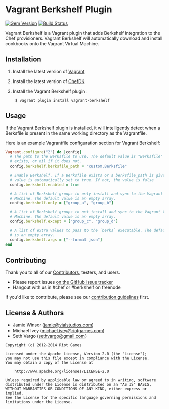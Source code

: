 Vagrant Berkshelf Plugin
========================
[![Gem Version](http://img.shields.io/gem/v/vagrant-berkshelf.svg)][gem]
[![Build Status](http://img.shields.io/travis/berkshelf/vagrant-berkshelf.svg)][travis]

[gem]: https://rubygems.org/gems/vagrant-berkshelf
[travis]: http://travis-ci.org/berkshelf/vagrant-berkshelf

Vagrant Berkshelf is a Vagrant plugin that adds Berkshelf integration to the
Chef provisioners. Vagrant Berkshelf will automatically download and install
cookbooks onto the Vagrant Virtual Machine.


Installation
------------
1. Install the latest version of [Vagrant](http://www.vagrantup.com/downloads.html)
2. Install the latest version of [ChefDK](https://downloads.chef.io/chef-dk/)
3. Install the Vagrant Berkshelf plugin:

        $ vagrant plugin install vagrant-berkshelf


Usage
-----
If the Vagrant Berkshelf plugin is installed, it will intelligently detect when a
Berksfile is present in the same working directory as the Vagrantfile.

Here is an example Vagrantfile configuration section for Vagrant Berkshelf:

```ruby
Vagrant.configure("2") do |config|
  # The path to the Berksfile to use. The default value is "Berksfile" if one
  # exists, or nil if it does not.
  config.berkshelf.berksfile_path = "custom.Berksfile"

  # Enable Berkshelf. If a Berksfile exists or a berksfile_path is given, this
  # value is automatically set to true. If not, the value is false
  config.berkshelf.enabled = true

  # A list of Berkshelf groups to only install and sync to the Vagrant Virtual
  # Machine. The default value is an empty array.
  config.berkshelf.only = ["group_a", "group_b"]

  # A list of Berkshelf groups to not install and sync to the Vagrant Virtual
  # Machine. The default value is an empty array.
  config.berkshelf.except = ["group_c", "group_d"]

  # A list of extra values to pass to the `berks` executable. The default value
  # is an empty array.
  config.berkshelf.args = ["--format json"]
end
```


Contributing
------------
Thank you to all of our [Contributors](https://github.com/berkshelf/vagrant-berkshelf/graphs/contributors), testers, and users.

- Please report issues [on the GitHub issue tracker](https://github.com/berkshelf/berkshelf/issues)
- Hangout with us in #chef or #berkshelf on freenode

If you'd like to contribute, please see our [contribution guidelines](https://github.com/berkshelf/vagrant-berkshelf/blob/master/CONTRIBUTING.md) first.


License & Authors
-----------------
- Jamie Winsor (jamie@vialstudios.com)
- Michael Ivey (michael.ivey@riotgames.com)
- Seth Vargo (sethvargo@gmail.com)

```text
Copyright (c) 2012-2014 Riot Games

Licensed under the Apache License, Version 2.0 (the "License");
you may not use this file except in compliance with the License.
You may obtain a copy of the License at

    http://www.apache.org/licenses/LICENSE-2.0

Unless required by applicable law or agreed to in writing, software
distributed under the License is distributed on an "AS IS" BASIS,
WITHOUT WARRANTIES OR CONDITIONS OF ANY KIND, either express or implied.
See the License for the specific language governing permissions and
limitations under the License.
```
